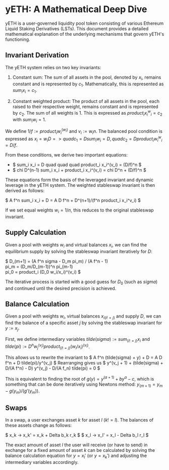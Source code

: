 # yETH: A Mathematical Deep Dive

yETH is a user-governed liquidity pool token consisting of various Ethereum Liquid Staking Derivatives (LSTs). This document provides a detailed mathematical explanation of the underlying mechanisms that govern yETH's functioning.

## Invariant Derivation

The yETH system relies on two key invariants:

1. Constant sum: The sum of all assets in the pool, denoted by $x_i$, remains constant and is represented by $c_1$. Mathematically, this is represented as $sum_i x_i = c_1$.

2. Constant weighted product: The product of all assets in the pool, each raised to their respective weight, remains constant and is represented by $c_2$. The sum of all weights is 1. This is expressed as $product_i x_i^w_i = c_2$ with $sum_i w_i = 1$.

We define $1/f := product_i w_i^(w_i)$ and $v_i := w_i n$. The balanced pool condition is expressed as $x_i = w_i D => quad c_1 = D sum_i w_i = D, quad c_2 = D product_i w_i^w_i = D/f$.

From these conditions, we derive two important equations:

- $ sum_i x_i = D quad quad quad product_i x_i^(v_i) = (D/f)^n $
- $ chi D^(n-1) sum_i x_i + product_i x_i^(v_i) = chi D^n + (D/f)^n $

These equations form the basis of the leveraged invariant and dynamic leverage in the yETH system. The weighted stableswap invariant is then derived as follows:

$ A f^n sum_i x_i + D = A D f^n + D^(n+1)/(f^n product_i x_i^v_i) $

If we set equal weights $w_i = 1/n$, this reduces to the original stableswap invariant.

## Supply Calculation

Given a pool with weights ${w_i}$ and virtual balances ${x_i}$, we can find the equilibrium supply by solving the stableswap invariant iteratively for $D$:

$ D_(m+1) = (A f^n sigma - D_m pi_m) \/ (A f^n - 1) \
pi_m = (D_m/D_(m-1))^n pi_(m-1) \
pi_0 = product_i (D_0 w_i/x_i)^(v_i) $

The iterative process is started with a good guess for $D_0$ (such as $sigma$) and continued until the desired precision is achieved.

## Balance Calculation

Given a pool with weights ${w_i}$, virtual balances ${x_i}_(i != j)$ and supply $D$, we can find the balance of a specific asset $j$ by solving the stableswap invariant for $y := x_j$.

First, we define intermediary variables $tilde(sigma) := sum_(i != j) x_i$ and $tilde(pi) := D^n w_j^(v_j) product_(i != j) (w_i/x_i)^(v_i)$.

This allows us to rewrite the invariant to
$ A f^n (tilde(sigma) + y) + D = A D f^n +  D tilde(pi)/y^(v_j) $
Rearranging gives us
$ y^(v_j + 1) + (tilde(sigma) + D/(A f^n) - D) y^(v_j) - D/(A f_n) tilde(pi) = 0 $

This is equivalent to finding the root of $g(y) = y^(a+1) + b y^a - c$, which is something that can be done iteratively using Newtons method: $y_(m+1) = y_m - g(y_m)/(g'(y_m))$.

## Swaps

In a swap, a user exchanges asset $k$ for asset $l$ ($k != l$). The balances of these assets change as follows:

$ x_k -> x_k' = x_k + Delta b_k r_k $
$ x_l -> x_l' = x_l - Delta b_l r_l $

The exact amount of asset $l$ the user will receive (or have to send) in exchange for a fixed amount of asset $k$ can be calculated by solving the balance calculation equation for $y=x_l'$ (or $y=x_k'$) and adjusting the intermediary variables accordingly.
